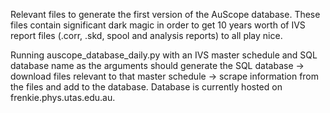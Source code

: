 Relevant files to generate the first version of the AuScope database. These files contain significant dark magic in order to get 10 years worth of IVS report files (.corr, .skd, spool and analysis reports) to all play nice. 

Running auscope_database_daily.py with an IVS master schedule and SQL database name as the arguments should generate the SQL database -> download files relevant to that master schedule -> scrape information from the files and add to the database. Database is currently hosted on frenkie.phys.utas.edu.au.
